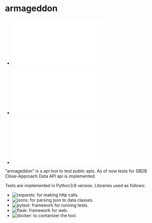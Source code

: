# armageddon

- ![Setup](/docs/setup.md)

- ![Docker](/docs/docker.md)

- ![How to write tests](/docs/tests.md)

"armageddon" is a api tool to test public apis.
As of now tests for SBDB Close-Approach Data API api is implemented.

Tests are implemented in Python3.8 version.
Libraries used as follows:
- ![requests](https://requests.readthedocs.io/en/master/): for making http calls.
- ![jsons](https://pypi.org/project/jsons/): for parsing json to data classes.
- ![pytest](https://docs.pytest.org/en/stable/): framework for running tests.
- ![flask](https://flask.palletsprojects.com/en/1.1.x/): framework for web.
- ![docker](https://www.docker.com/): to contanizer the tool.